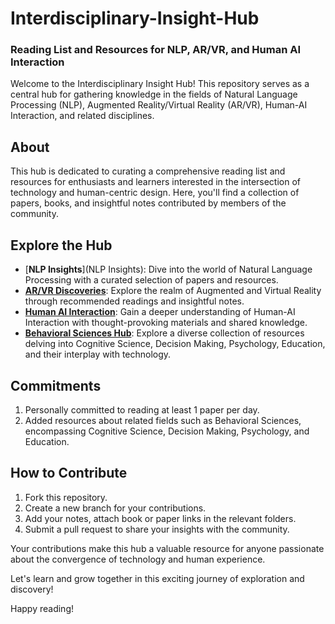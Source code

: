 # Interdisciplinary-Insight-Hub
### Reading List and Resources for NLP, AR/VR, and Human AI Interaction

Welcome to the Interdisciplinary Insight Hub! This repository serves as a central hub for gathering knowledge in the fields of Natural Language Processing (NLP), Augmented Reality/Virtual Reality (AR/VR), Human-AI Interaction, and related disciplines.

## About

This hub is dedicated to curating a comprehensive reading list and resources for enthusiasts and learners interested in the intersection of technology and human-centric design. Here, you'll find a collection of papers, books, and insightful notes contributed by members of the community.

## Explore the Hub

- [**NLP Insights**](NLP Insights): Dive into the world of Natural Language Processing with a curated selection of papers and resources.
- [**AR/VR Discoveries**](link-to-arvr-folder): Explore the realm of Augmented and Virtual Reality through recommended readings and insightful notes.
- [**Human AI Interaction**](link-to-hai-folder): Gain a deeper understanding of Human-AI Interaction with thought-provoking materials and shared knowledge.
- [**Behavioral Sciences Hub**](link-to-behavioral-sciences-folder): Explore a diverse collection of resources delving into Cognitive Science, Decision Making, Psychology, Education, and their interplay with technology.

## Commitments

1. Personally committed to reading at least 1 paper per day.
2. Added resources about related fields such as Behavioral Sciences, encompassing Cognitive Science, Decision Making, Psychology, and Education.

## How to Contribute

1. Fork this repository.
2. Create a new branch for your contributions.
3. Add your notes, attach book or paper links in the relevant folders.
4. Submit a pull request to share your insights with the community.

Your contributions make this hub a valuable resource for anyone passionate about the convergence of technology and human experience.

Let's learn and grow together in this exciting journey of exploration and discovery!

Happy reading!
